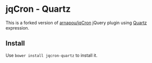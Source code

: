 jqCron - Quartz
======

This is a forked version of [arnapou/jqCron](https://github.com/arnapou/jqcron) jQuery plugin using [Quartz](http://quartz-scheduler.org/documentation/quartz-2.x/tutorials/crontrigger) expression.

## Install

Use `bower install jqcron-quartz` to install it.

